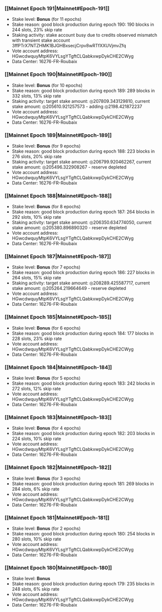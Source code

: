### [[Mainnet Epoch 191|Mainnet#Epoch-191]]
* Stake level: **Bonus** (for 11 epochs)
* Stake reason: good block production during epoch 190: 190 blocks in 244 slots, 23% skip rate
* Staking activity: stake account busy due to credits observed mismatch with transient stake account 3ffPTrX7NTZHMK1BJGHBxsecjCrpv8wRTfXXUVjmvZfq
* Vote account address: HGwcdwquyMtpK6VYLsgYTgftCLQabkxwpDykCHE2CWyg
* Data Center: 16276-FR-Roubaix
### [[Mainnet Epoch 190|Mainnet#Epoch-190]]
* Stake level: **Bonus** (for 10 epochs)
* Stake reason: good block production during epoch 189: 289 blocks in 332 slots, 13% skip rate
* Staking activity: target stake amount: ◎207809.343129810, current stake amount: ◎205610.921257573 - adding ◎2198.421872237
* Vote account address: HGwcdwquyMtpK6VYLsgYTgftCLQabkxwpDykCHE2CWyg
* Data Center: 16276-FR-Roubaix
### [[Mainnet Epoch 189|Mainnet#Epoch-189]]
* Stake level: **Bonus** (for 9 epochs)
* Stake reason: good block production during epoch 188: 223 blocks in 276 slots, 20% skip rate
* Staking activity: target stake amount: ◎206799.920462267, current stake amount: ◎205496.322908267 - reserve depleted
* Vote account address: HGwcdwquyMtpK6VYLsgYTgftCLQabkxwpDykCHE2CWyg
* Data Center: 16276-FR-Roubaix
### [[Mainnet Epoch 188|Mainnet#Epoch-188]]
* Stake level: **Bonus** (for 8 epochs)
* Stake reason: good block production during epoch 187: 264 blocks in 292 slots, 10% skip rate
* Staking activity: target stake amount: ◎206350.634774050, current stake amount: ◎205380.896890320 - reserve depleted
* Vote account address: HGwcdwquyMtpK6VYLsgYTgftCLQabkxwpDykCHE2CWyg
* Data Center: 16276-FR-Roubaix
### [[Mainnet Epoch 187|Mainnet#Epoch-187]]
* Stake level: **Bonus** (for 7 epochs)
* Stake reason: good block production during epoch 186: 227 blocks in 264 slots, 15% skip rate
* Staking activity: target stake amount: ◎208289.425587717, current stake amount: ◎205264.219664649 - reserve depleted
* Vote account address: HGwcdwquyMtpK6VYLsgYTgftCLQabkxwpDykCHE2CWyg
* Data Center: 16276-FR-Roubaix
### [[Mainnet Epoch 185|Mainnet#Epoch-185]]
* Stake level: **Bonus** (for 6 epochs)
* Stake reason: good block production during epoch 184: 177 blocks in 228 slots, 23% skip rate
* Vote account address: HGwcdwquyMtpK6VYLsgYTgftCLQabkxwpDykCHE2CWyg
* Data Center: 16276-FR-Roubaix
### [[Mainnet Epoch 184|Mainnet#Epoch-184]]
* Stake level: **Bonus** (for 5 epochs)
* Stake reason: good block production during epoch 183: 242 blocks in 272 slots, 12% skip rate
* Vote account address: HGwcdwquyMtpK6VYLsgYTgftCLQabkxwpDykCHE2CWyg
* Data Center: 16276-FR-Roubaix
### [[Mainnet Epoch 183|Mainnet#Epoch-183]]
* Stake level: **Bonus** (for 4 epochs)
* Stake reason: good block production during epoch 182: 203 blocks in 224 slots, 10% skip rate
* Vote account address: HGwcdwquyMtpK6VYLsgYTgftCLQabkxwpDykCHE2CWyg
* Data Center: 16276-FR-Roubaix
### [[Mainnet Epoch 182|Mainnet#Epoch-182]]
* Stake level: **Bonus** (for 3 epochs)
* Stake reason: good block production during epoch 181: 269 blocks in 284 slots, 6% skip rate
* Vote account address: HGwcdwquyMtpK6VYLsgYTgftCLQabkxwpDykCHE2CWyg
* Data Center: 16276-FR-Roubaix
### [[Mainnet Epoch 181|Mainnet#Epoch-181]]
* Stake level: **Bonus** (for 2 epochs)
* Stake reason: good block production during epoch 180: 254 blocks in 280 slots, 10% skip rate
* Vote account address: HGwcdwquyMtpK6VYLsgYTgftCLQabkxwpDykCHE2CWyg
* Data Center: 16276-FR-Roubaix
### [[Mainnet Epoch 180|Mainnet#Epoch-180]]
* Stake level: **Bonus**
* Stake reason: good block production during epoch 179: 235 blocks in 248 slots, 6% skip rate
* Vote account address: HGwcdwquyMtpK6VYLsgYTgftCLQabkxwpDykCHE2CWyg
* Data Center: 16276-FR-Roubaix